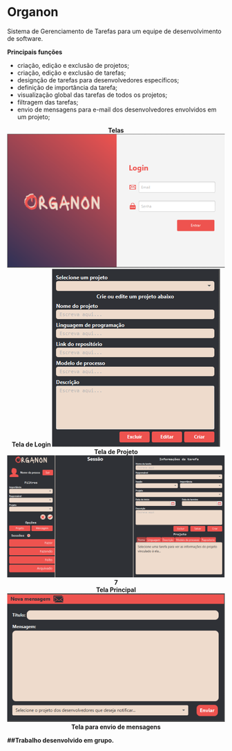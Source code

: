 # Organon
Sistema de Gerenciamento de Tarefas para um equipe de desenvolvimento de software.

**Principais funções**
 - criação, edição e exclusão de projetos;
 - criação, edição e exclusão de tarefas;
 - designção de tarefas para desenvolvedores específicos; 
 - definição de importância da tarefa;
 - visualização global das tarefas de todos os projetos;
 - filtragem das tarefas;
 - envio de mensagens para e-mail dos desenvolvedores envolvidos em um projeto;

<p align='center'>
  <b>Telas<b>   
  <img src="https://github.com/Henrique-BL/Organon/blob/main/telas/TelaLogin.png" alt="Tela Login">
   <br>Tela de Login
  <img src="https://github.com/Henrique-BL/Organon/blob/main/telas/TelaProjeto.png" alt="Tela Projeto">
   <br>Tela de Projeto
  <img src="https://github.com/Henrique-BL/Organon/blob/main/telas/TelaMainBoard.png" alt="Tela MainBoard">7
   <br>Tela Principal
  <img src="https://github.com/Henrique-BL/Organon/blob/main/telas/TelaMensagem.png" alt="Tela Mensagem">
   <br>Tela para envio de mensagens
  
</p>
##Trabalho desenvolvido em grupo.
